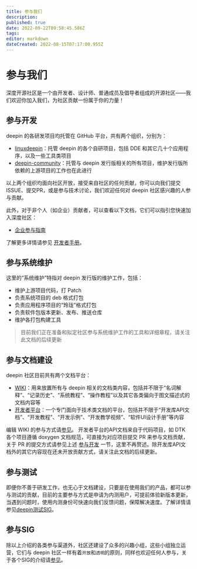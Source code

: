 ```yaml
---
title: 参与我们
description: 
published: true
date: 2022-09-22T09:58:45.586Z
tags: 
editor: markdown
dateCreated: 2022-08-15T07:17:00.955Z
---
```


# 参与我们

深度开源社区是一个由开发者、设计师、普通成员及倡导者组成的开源社区——我们欢迎你加入我们，为社区贡献一份属于你的力量！

## 参与开发

deepin 的各研发项目均托管在 GitHub 平台，共有两个组织，分别为：

* [linuxdeepin](https://github.com/linuxdeepin)：托管 deepin 的各个自研项目，包括 DDE 和其它几十个应用程序，以及一些工具类项目
* [deepin-community](https://github.com/deepin-community)：托管与 deepin 发行版相关的所有项目，维护发行版所依赖的上游项目的工作也在此进行

以上两个组织均面向社区开放，接受来自社区的任何贡献，你可以向我们提交ISSUE、提交PR，或是参与技术讨论，我们欢迎任何对 deepin 社区感兴趣的人参与贡献。

此外，对于非个人（如企业）贡献者，可以查看以下文档，它们可以指引您快速加入深度社区：

* [企业参与指南](https://wiki.deepin.org/zh/%E5%BC%80%E5%8F%91%E8%80%85%E6%8C%87%E5%8D%97/%E4%BC%81%E4%B8%9A%E5%8F%82%E4%B8%8E%E6%8C%87%E5%8D%97)

了解更多详情请参见 [开发者手册](https://wiki.deepin.org/zh/%E5%BC%80%E5%8F%91%E8%80%85%E6%8C%87%E5%8D%97/contributing-handbook)。

## 参与系统维护

这里的“系统维护”特指对 deepin 发行版的维护工作，包括：

* 维护上游项目代码，打 Patch
* 负责系统项目的 deb 格式打包
* 负责应用程序项目的“玲珑”格式打包
* 负责软件包版本更新、发布、推送仓库
* 维护各打包构建工具

> 目前我们正在准备和拟定社区参与系统维护工作的工具和详细章程，请关注此文档的后续更新

## 参与文档建设

deepin 社区目前共有两个文档平台：

* [WIKI](https://wiki.deepin.org/)：用来放置所有与 deepin 相关的文档类内容，包括并不限于“名词解释”、“记录历史”、“系统教程”、“操作教程”以及其它各类偏向于图文描述式的文档内容等
* [开发者平台](https://docs.deepin.org/)：一个专门面向于技术类文档的平台，包括并不限于“开发库API文档”、“开发教程”、“开发示例”、“开发教学视频”、“软件UI设计手册”等内容

编辑 WIKI 的参与方式请[参见](https://wiki.deepin.org/zh/README)。
开发者平台的API文档来自于代码项目，如 DTK 各个项目遵循 doxygen 文档规范，可直接为对应项目提交 PR 来参与文档贡献，关于 PR 的提交方式请参见上述 [参与开发](#参与开发) 一节，这里不再赘述。除开发库API文档外的其它内容现在还未开放贡献方式，请关注此文档的后续更新。

## 参与测试

即便你不善于研发工作，也无心于文档建设，只要是在使用我们的产品，都可以参与测试的贡献，目前的主要参与方式是申请为内测用户，可提前体验新版本更新，当遇到问题时，使用内测身份可快速向我们反馈问题，保障解决速度。了解详情请参见[deepin测试SIG](https://www.deepin.org/index/docs/zh/sig/deepin-testsig/README)。

## 参与SIG

除以上介绍的各类参与渠道外，社区还建设了众多的兴趣小组，这些小组独立运营，它们与 deepin 社区一样有着`开放`和`透明`的原则，同样也欢迎任何人参与，关于各个SIG的介绍请[参见](https://www.deepin.org/index/docs/zh/sig/list)。